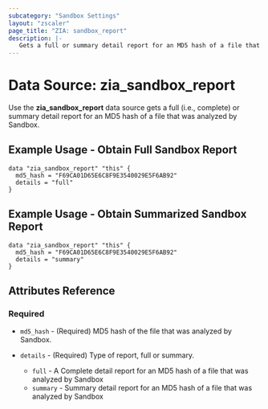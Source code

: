 ```yaml
---
subcategory: "Sandbox Settings"
layout: "zscaler"
page_title: "ZIA: sandbox_report"
description: |-
   Gets a full or summary detail report for an MD5 hash of a file that was analyzed by Sandbox.
---
```


# Data Source: zia_sandbox_report

Use the **zia_sandbox_report** data source gets a full (i.e., complete) or summary detail report for an MD5 hash of a file that was analyzed by Sandbox.

## Example Usage - Obtain Full Sandbox Report

```hcl
data "zia_sandbox_report" "this" {
  md5_hash = "F69CA01D65E6C8F9E3540029E5F6AB92"
  details = "full"
}
```

## Example Usage - Obtain Summarized Sandbox Report

```hcl
data "zia_sandbox_report" "this" {
  md5_hash = "F69CA01D65E6C8F9E3540029E5F6AB92"
  details = "summary"
}
```

## Attributes Reference

### Required

* `md5_hash` - (Required) MD5 hash of the file that was analyzed by Sandbox.

* `details` - (Required) Type of report, full or summary.
  * `full` - A Complete detail report for an MD5 hash of a file that was analyzed by Sandbox
  * `summary` - Summary detail report for an MD5 hash of a file that was analyzed by Sandbox

